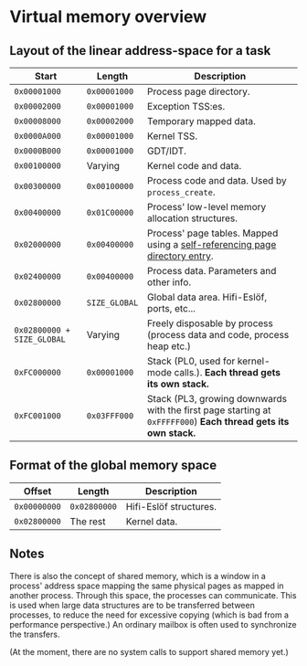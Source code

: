 # Virtual memory overview
## Layout of the linear address-space for a task

Start                       | Length        | Description
----------------------------|---------------|-------------
`0x00001000`                | `0x00001000`  | Process page directory.
`0x00002000`                | `0x00001000`  | Exception TSS:es.
`0x00008000`                | `0x00002000`  | Temporary mapped data.
`0x0000A000`                | `0x00001000`  | Kernel TSS.
`0x0000B000`                | `0x00001000`  | GDT/IDT.
`0x00100000`                | Varying       | Kernel code and data.
`0x00300000`                | `0x00100000`  | Process code and data. Used by `process_create`.
`0x00400000`                | `0x01C00000`  | Process' low-level memory allocation structures.
`0x02000000`                | `0x00400000`  | Process' page tables. Mapped using a [self-referencing page directory entry](http://wiki.osdev.org/Page_Tables#Recursive_mapping).
`0x02400000`                | `0x00400000`  | Process data. Parameters and other info.
`0x02800000`                | `SIZE_GLOBAL` | Global data area. Hifi-Eslöf, ports, etc...
`0x02800000 + SIZE_GLOBAL`  | Varying       | Freely disposable by process (process data and code, process heap etc.)
`0xFC000000`                | `0x00001000`  | Stack (PL0, used for kernel-mode calls.). **Each thread gets its own stack.**
`0xFC001000`                | `0x03FFF000`  | Stack (PL3, growing downwards with the first page starting at `0xFFFFF000`) **Each thread gets its own stack.**

## Format of the global memory space

Offset        | Length        | Description
--------------|---------------|-------------
`0x00000000`  | `0x02800000`  | Hifi-Eslöf structures.
`0x02800000`  | The rest      | Kernel data.

## Notes

There is also the concept of shared memory, which is a window in a process' address space mapping the same physical pages as mapped in another process. Through this space, the processes can communicate. This is used when large data structures are to be transferred between processes, to reduce the need for excessive copying (which is bad from a performance perspective.) An ordinary mailbox is often used to synchronize the transfers.

(At the moment, there are no system calls to support shared memory yet.)
